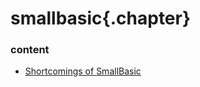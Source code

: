 ﻿
# smallbasic{.chapter}

### content

- [Shortcomings of SmallBasic](shortcomings_of_smallbasic.md)
